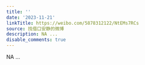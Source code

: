 ```yaml
---
title: ''
date: '2023-11-21'
linkTitle: https://weibo.com/5878312122/NtEMs7RCs
source: 找借口安静的微博
description: NA ...
disable_comments: true
---
```

NA ...